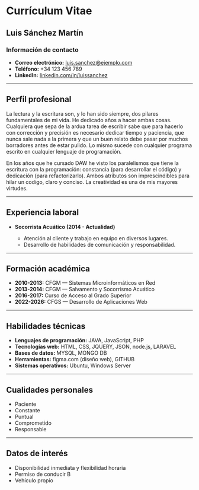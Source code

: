 # Currículum Vitae

## Luis Sánchez Martín

### Información de contacto

* **Correo electrónico:** [luis.sanchez@ejemplo.com](mailto:luis.sanchez@ejemplo.com)
* **Teléfono:** +34 123 456 789
* **LinkedIn:** [linkedin.com/in/luissanchez](https://linkedin.com/in/luissanchez)

---

## Perfil profesional

La lectura y la escritura son, y lo han sido siempre, dos pilares fundamentales de mi vida. He dedicado años a hacer ambas cosas. Cualquiera que sepa de la ardua tarea de escribir sabe que para hacerlo con corrección y precisión es necesario dedicar tiempo y paciencia, que nunca sale nada a la primera y que un buen relato debe pasar por muchos borradores antes de estar pulido. Lo mismo sucede con cualquier programa escrito en cualquier lenguaje de programación.

En los años que he cursado DAW he visto los paralelismos que tiene la escritura con la programación: constancia (para desarrollar el código) y dedicación (para refactorizarlo). Ambos atributos son imprescindibles para hilar un codigo, claro y conciso. La creatividad es una de mis mayores virtudes.

---

## Experiencia laboral

* **Socorrista Acuático (2014 - Actualidad)**

  * Atención al cliente y trabajo en equipo en diversos lugares.
  * Desarrollo de habilidades de comunicación y responsabilidad.

---

## Formación académica

* **2010-2013:** CFGM — Sistemas Microinformáticos en Red
* **2013-2014:** CFGM — Salvamento y Socorrismo Acuático
* **2016-2017:** Curso de Acceso al Grado Superior
* **2022-2026:** CFGS — Desarrollo de Aplicaciones Web

---

## Habilidades técnicas

* **Lenguajes de programación:** JAVA, JavaScript, PHP
* **Tecnologías web:** HTML, CSS, JQUERY, JSON, node.js, LARAVEL
* **Bases de datos:** MYSQL, MONGO DB
* **Herramientas:** figma.com (diseño web), GITHUB
* **Sistemas operativos:** Ubuntu, Windows Server

---

## Cualidades personales

* Paciente
* Constante
* Puntual
* Comprometido
* Responsable

---

## Datos de interés

* Disponibilidad inmediata y flexibilidad horaria
* Permiso de conducir B
* Vehículo propio
